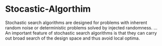 # Stocastic-Algorthim
Stochastic search algorithms are designed for problems with inherent random noise or deterministic problems solved by injected randomness. ... An important feature of stochastic search algorithms is that they can carry out broad search of the design space and thus avoid local optima.
